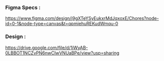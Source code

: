 ### Figma Specs :
https://www.figma.com/design/j9gXTeYSyEukxrMdJqxoxE/Chores?node-id=0-1&node-type=canvas&t=qpmiehuREKudWmqu-0

### Design : 
https://drive.google.com/file/d/1iWyAB-0LBBOT1NCZvPN6nwCIwVNUaBPe/view?usp=sharing
